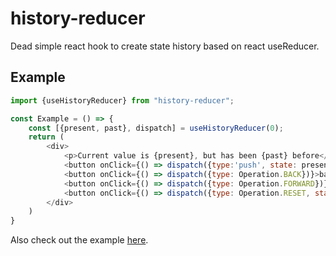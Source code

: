 # history-reducer
Dead simple react hook to create state history based on react useReducer. 

## Example
```js
import {useHistoryReducer} from "history-reducer";

const Example = () => {
    const [{present, past}, dispatch] = useHistoryReducer(0);
    return (
        <div>
            <p>Current value is {present}, but has been {past} before</p>
            <button onClick={() => dispatch({type:'push', state: present + 1})}>add</button>
            <button onClick={() => dispatch({type: Operation.BACK})}>back</button>
            <button onClick={() => dispatch({type: Operation.FORWARD})}>forward</button>
            <button onClick={() => dispatch({type: Operation.RESET, state: 0})}>reset</button>
        </div>
    )
}
```

Also check out the example [here](example).

